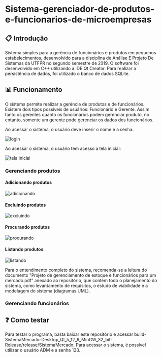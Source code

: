 # Sistema-gerenciador-de-produtos-e-funcionarios-de-microempresas

## :clipboard: Introdução

Sistema simples para a gerência de funcionários e produtos em pequenos estabelecimentos, desenvolvido para a disciplina de Análise E Projeto De Sistemas da UTFPR no segundo semestre de 2019. O software foi desenvolvido em C++ utilizando a IDE Qt Creator. Para realizar a persistência de dados, foi utilizado o banco de dados SQLite.

## :bar_chart: Funcionamento

O sistema permite realizar a gerência de produtos e de funcionários. Existem dois tipos possíveis de usuários: Funcionário e Gerente. Assim tanto os gerentes quanto os funcionários podem gerenciar produto, no entanto, somente um gerente pode gerenciar os dados dos funcionários.

Ao acessar o sistema, o usuário deve inserir o nome e a senha:

![login](https://github.com/laskoskjoao/Sistema-gerenciador-de-produtos-e-funcionarios-de-microempresas/blob/main/imagens/login.png) 

Ao acessar o sistema, o usuário tem acesso a tela inicial:

![tela inicial](https://github.com/laskoskjoao/Sistema-gerenciador-de-produtos-e-funcionarios-de-microempresas/blob/main/imagens/tela_inicial.png)

### Gerenciando produtos

#### Adicionando produtos

![adicionando](https://github.com/laskoskjoao/Sistema-gerenciador-de-produtos-e-funcionarios-de-microempresas/blob/main/imagens/adicionando_produto.png)

#### Excluindo produtos

![excluindo](https://github.com/laskoskjoao/Sistema-gerenciador-de-produtos-e-funcionarios-de-microempresas/blob/main/imagens/excluindo_produto.png)

#### Procurando produtos

![procurando](https://github.com/laskoskjoao/Sistema-gerenciador-de-produtos-e-funcionarios-de-microempresas/blob/main/imagens/procurando_produto.png)

#### Listando produtos

![listando](https://github.com/laskoskjoao/Sistema-gerenciador-de-produtos-e-funcionarios-de-microempresas/blob/main/imagens/listando_produto.png)

Para o entendimento completo do sistema, recomenda-se a leitura do documento "Projeto de gerenciamento de estoque e funcionários para um mercado.pdf" anexado ao repositório, que contém todo o planejamento do sistema, como levantamento de requisitos, o estudo de viabilidade e a modelagem do sistema (diagramas UML).

### Gerenciando funcionários

## :question: Como testar

Para testar o programa, basta baixar este repositório e acessar build-SistemaMercado-Desktop_Qt_5_12_6_MinGW_32_bit-Release/release/SistemaMercado. Para acessar o sistema, é possível utilizar o usuário ADM e a senha 123.

